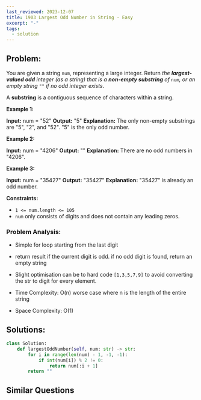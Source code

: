 ```yaml
---
last_reviewed: 2023-12-07
title: 1903 Largest Odd Number in String - Easy
excerpt: "-"
tags:
  - solution
---
```

## Problem:
You are given a string `num`, representing a large integer. Return _the **largest-valued odd** integer (as a string) that is a **non-empty substring** of_ `num`_, or an empty string_ `""` _if no odd integer exists_.

A **substring** is a contiguous sequence of characters within a string.

**Example 1:**

**Input:** num = "52"
**Output:** "5"
**Explanation:** The only non-empty substrings are "5", "2", and "52". "5" is the only odd number.

**Example 2:**

**Input:** num = "4206"
**Output:** ""
**Explanation:** There are no odd numbers in "4206".

**Example 3:**

**Input:** num = "35427"
**Output:** "35427"
**Explanation:** "35427" is already an odd number.

**Constraints:**

- `1 <= num.length <= 105`
- `num` only consists of digits and does not contain any leading zeros.

### Problem Analysis:
- Simple for loop starting from the last digit
- return result if the current digit is odd. if no odd digit is found, return an empty string

- Slight optimisation can be to hard code `[1,3,5,7,9]` to avoid converting the str to digit for every element.

- Time Complexity: O(n) worse case where n is the length of the entire string
- Space Complexity: O(1)

## Solutions:

```python
class Solution:
    def largestOddNumber(self, num: str) -> str:
        for i in range(len(num) - 1, -1, -1):
            if int(num[i]) % 2 != 0:
                return num[:i + 1]
        return ""
```

## Similar Questions